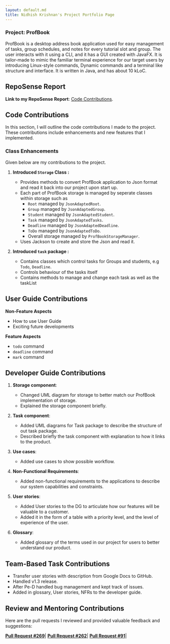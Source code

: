 ```yaml
---
layout: default.md
title: Nidhish Krishnan's Project Portfolio Page
---
```


### Project: ProfBook

ProfBook is a desktop address book application used for easy management of tasks, group schedules, and notes for every tutorial slot and group. The user interacts with it using a CLI, and it has a GUI created with JavaFX. It is tailor-made to mimic the familiar terminal experience for our target users by introducing Linux-style commands, Dynamic commands and a terminal like structure and interface. It is written in Java, and has about 10 kLoC.

## RepoSense Report

**Link to my RepoSense Report**: 
[Code Contributions](https://nus-cs2103-ay2324s1.github.io/tp-dashboard/?search=Nid21cs&breakdown=false&sort=groupTitle%20dsc&sortWithin=title&since=2023-09-22&timeframe=commit&mergegroup=&groupSelect=groupByRepos).

## Code Contributions

In this section, I will outline the code contributions I made to the project. These contributions include enhancements
and new features that I implemented.

### Class Enhancements

Given below are my contributions to the project.

1. **Introduced `Storage` Class :**
   
    - Provides methods to convert ProfBook application to Json format and read it back into our project upon start up.
    - Each part of ProfBook storage is managed by seperate classes within storage such as
      - `Root` managed by `JsonAdaptedRoot`.
      - `Group` managed by `JsonAdaptedGroup`.
      - `Student` managed by `JsonAdaptedStudent`.
      - `Task` managed by `JsonAdaptedTasks`.
      - `Deadline` managed by `JsonAdaptedDeadline`.
      - `ToDo` managed by `JsonAdaptedToDo`.
      - Overall storage managed by `ProfBookStorageManager`.
    - Uses Jackson to create and store the Json and read it.

2. **Introduced `task` package :**
   
   - Contains classes which control tasks for Groups and students, e.g `Todo`, `Deadline`.
   - Controls behaviour of the tasks itself
   - Contains methods to manage and change each task as well as the taskList

## User Guide Contributions
**Non-Feature Aspects**

  - How to use User Guide  
  - Exciting future developments

**Feature Aspects**

- `todo` command 
- `deadline` command 
- `mark` command
## Developer Guide Contributions

1. **Storage component**:
   - Changed UML diagram for storage to better match our ProfBook implementation of storage.
   - Explained the storage component briefly.
   
2. **Task component**:
   - Added UML diagrams for Task package to describe the structure of out task package.
   - Described briefly the task component with explanation to how it links to the product.
   
3. **Use cases**:
   - Added use cases to show possible workflow.

4. **Non-Functional Requirements**:
   - Added non-functional requirements to the applications to describe our system capabilities and constraints.

5. **User stories**:
   - Added User stories to the DG to articulate how our features will be valuable to a customer.
   - Added it in the form of a table with a priority level, and the level of experience of the user.

6. **Glossary**:
   - Added glossary of the terms used in our project for users to better understand our product.

## Team-Based Task Contributions

* Transfer user stories with description from Google Docs to GitHub.
* Handled v1.3 release.
* After Pe-D handled bug management and kept track of issues.
* Added in glossary, User stories, NFRs to the developer  guide.

## Review and Mentoring Contributions

Here are the pull requests I reviewed and provided valuable feedback and suggestions:

**[Pull Request #269](https://github.com/AY2324S1-CS2103T-W15-2/tp/pull/269)**|
**[Pull Request #262](https://github.com/AY2324S1-CS2103T-W15-2/tp/pull/262)**|
**[Pull Request #91](https://github.com/AY2324S1-CS2103T-W15-2/tp/pull/91)**|
